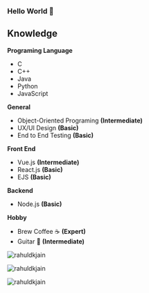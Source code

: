  ### Hello World 👋

## Knowledge
**Programing Language**
 - C
 - C++
 - Java
 - Python
 - JavaScript

**General**
 - Object-Oriented Programing **(Intermediate)**
 - UX/UI Design **(Basic)**
 - End to End Testing **(Basic)**
 
**Front End**
 - Vue.js **(Intermediate)**
 - React.js **(Basic)**
 - EJS **(Basic)**

**Backend**
 - Node.js **(Basic)**

**Hobby**
 - Brew Coffee ☕ **(Expert)**
 - Guitar 🎸 **(Intermediate)**


<p align="left">
<img src=https://github-readme-stats.vercel.app/api?username=11SF&show_icons=true&include_all_commits=true&count_private=true&theme=radical alt=rahuldkjain />
</p> 

<p align="left">
<img src=https://github-readme-stats.vercel.app/api/top-langs/?username=11SF&layout=compact&hide=Jupyter%20Notebook&theme=radical&langs_count=10 alt=rahuldkjain />
</p> 

<p align="left">
<img src=https://github-readme-stats.vercel.app/api/wakatime?username=11SF&theme=radical alt=rahuldkjain />
</p> 


<!--
**11SF/11SF** is a ✨ _special_ ✨ repository because its `README.md` (this file) appears on your GitHub profile.

Here are some ideas to get you started:

- 🔭 I’m currently working on ...
- 🌱 I’m currently learning ...
- 👯 I’m looking to collaborate on ...
- 🤔 I’m looking for help with ...
- 💬 Ask me about ...
- 📫 How to reach me: ...
- 😄 Pronouns: ...
- ⚡ Fun fact: ...
-->
